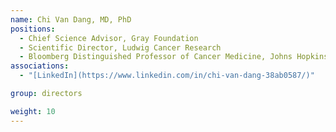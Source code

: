 ```yaml
---
name: Chi Van Dang, MD, PhD
positions:
  - Chief Science Advisor, Gray Foundation
  - Scientific Director, Ludwig Cancer Research
  - Bloomberg Distinguished Professor of Cancer Medicine, Johns Hopkins University School of Medicine
associations:
  - "[LinkedIn](https://www.linkedin.com/in/chi-van-dang-38ab0587/)"

group: directors

weight: 10
---
```

